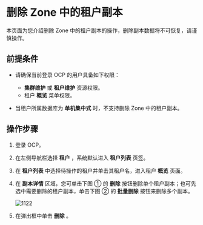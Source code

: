 # 删除 Zone 中的租户副本

本页面为您介绍删除 Zone 中的租户副本的操作，删除副本数据将不可恢复，请谨慎操作。

## 前提条件

* 请确保当前登录 OCP 的用户具备如下权限：

  * **集群维护** 或 **租户维护** 资源权限。
  * 租户 **概览** 菜单权限。

* 当租户所属数据库为 **单机集中式** 时，不支持删除 Zone 中的租户副本。

## 操作步骤

1. 登录 OCP。

2. 在左侧导航栏选择 **租户** ，系统默认进入 **租户列表** 页签。

3. 在 **租户列表** 中选择待操作的租户并单击其租户名，进入租户 **概览** 页面。

4. 在 **副本详情** 区域，您可单击下图 ① 的 **删除** 按钮删除单个租户副本；也可先选中需要删除的租户副本，单击下图 ② 的 **批量删除** 按钮来删除多个副本。

   ![1122](https://obbusiness-private.oss-cn-shanghai.aliyuncs.com/doc/img/ocp/401/%E5%88%A0%E9%99%A4%E5%89%AF%E6%9C%AC1.png)

5. 在弹出框中单击 **删除** 。
